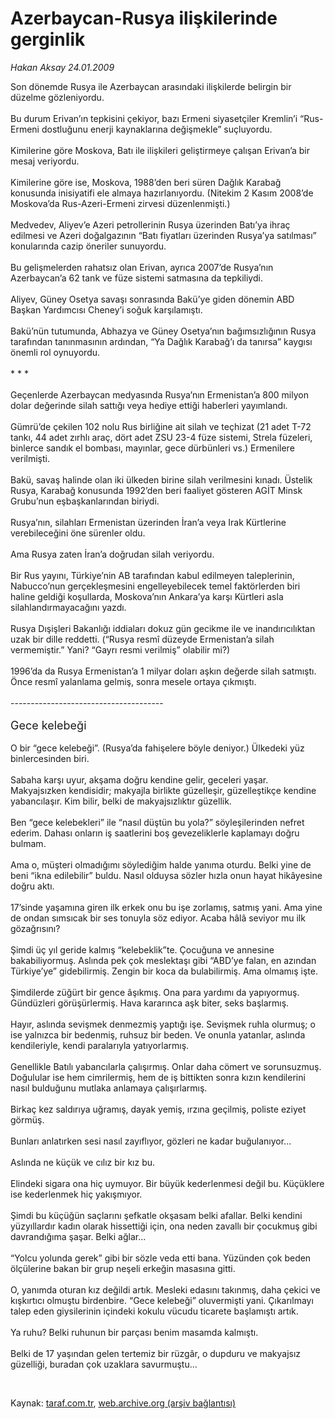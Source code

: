 # Azerbaycan-Rusya ilişkilerinde gerginlik

*Hakan Aksay 24.01.2009*

<div class="taraf_structure_2col_1zq">
<div class="margen_n">



 <p>Son dönemde Rusya ile Azerbaycan arasındaki ilişkilerde belirgin bir düzelme gözleniyordu. <br/><br/>Bu durum Erivan’ın tepkisini çekiyor, bazı Ermeni siyasetçiler Kremlin’i “Rus-Ermeni dostluğunu enerji kaynaklarına değişmekle” suçluyordu. <br/><br/>Kimilerine göre Moskova, Batı ile ilişkileri geliştirmeye çalışan Erivan’a bir mesaj veriyordu. <br/><br/>Kimilerine göre ise, Moskova, 1988’den beri süren Dağlık Karabağ konusunda inisiyatifi ele almaya hazırlanıyordu. (Nitekim 2 Kasım 2008’de Moskova’da Rus-Azeri-Ermeni zirvesi düzenlenmişti.) <br/><br/>Medvedev, Aliyev’e Azeri petrollerinin Rusya üzerinden Batı’ya ihraç edilmesi ve Azeri doğalgazının “Batı fiyatları üzerinden Rusya’ya satılması” konularında cazip öneriler sunuyordu. <br/><br/>Bu gelişmelerden rahatsız olan Erivan, ayrıca 2007’de Rusya’nın Azerbaycan’a 62 tank ve füze sistemi satmasına da tepkiliydi. <br/><br/>Aliyev, Güney Osetya savaşı sonrasında Bakü’ye giden dönemin ABD Başkan Yardımcısı Cheney’i soğuk karşılamıştı. <br/><br/>Bakü’nün tutumunda, Abhazya ve Güney Osetya’nın bağımsızlığının Rusya tarafından tanınmasının ardından, “Ya Dağlık Karabağ’ı da tanırsa” kaygısı önemli rol oynuyordu. <br/><br/>* * * <br/><br/>Geçenlerde Azerbaycan medyasında Rusya’nın Ermenistan’a 800 milyon dolar değerinde silah sattığı veya hediye ettiği haberleri yayımlandı. <br/><br/>Gümrü’de çekilen 102 nolu Rus birliğine ait silah ve teçhizat (21 adet T-72 tankı, 44 adet zırhlı araç, dört adet ZSU 23-4 füze sistemi, Strela füzeleri, binlerce sandık el bombası, mayınlar, gece dürbünleri vs.) Ermenilere verilmişti. <br/><br/>Bakü, savaş halinde olan iki ülkeden birine silah verilmesini kınadı. Üstelik Rusya, Karabağ konusunda 1992’den beri faaliyet gösteren AGİT Minsk Grubu’nun eşbaşkanlarından biriydi. <br/><br/>Rusya’nın, silahları Ermenistan üzerinden İran’a veya Irak Kürtlerine verebileceğini öne sürenler oldu. <br/><br/>Ama Rusya zaten İran’a doğrudan silah veriyordu. <br/><br/>Bir Rus yayını, Türkiye’nin AB tarafından kabul edilmeyen taleplerinin, Nabucco’nun gerçekleşmesini engelleyebilecek temel faktörlerden biri haline geldiği koşullarda, Moskova’nın Ankara’ya karşı Kürtleri asla silahlandırmayacağını yazdı. <br/><br/>Rusya Dışişleri Bakanlığı iddiaları dokuz gün gecikme ile ve inandırıcılıktan uzak bir dille reddetti. (“Rusya resmî düzeyde Ermenistan’a silah vermemiştir.” Yani? “Gayrı resmi verilmiş” olabilir mi?) <br/><br/>1996’da da Rusya Ermenistan’a 1 milyar doları aşkın değerde silah satmıştı. Önce resmî yalanlama gelmiş, sonra mesele ortaya çıkmıştı. <br/><br/>--------------------------------------<b></b> <br/><br/><font size="4">Gece kelebeği</font> <br/><br/>O bir “gece kelebeği”. (Rusya’da fahişelere böyle deniyor.) Ülkedeki yüz binlercesinden biri. <br/><br/>Sabaha karşı uyur, akşama doğru kendine gelir, geceleri yaşar. Makyajsızken kendisidir; makyajla birlikte güzelleşir, güzelleştikçe kendine yabancılaşır. Kim bilir, belki de makyajsızlıktır güzellik. <br/><br/>Ben “gece kelebekleri” ile “nasıl düştün bu yola?” söyleşilerinden nefret ederim. Dahası onların iş saatlerini boş gevezeliklerle kaplamayı doğru bulmam. <br/><br/>Ama o, müşteri olmadığımı söylediğim halde yanıma oturdu. Belki yine de beni “ikna edilebilir” buldu. Nasıl olduysa sözler hızla onun hayat hikâyesine doğru aktı. <br/><br/>17’sinde yaşamına giren ilk erkek onu bu işe zorlamış, satmış yani. Ama yine de ondan sımsıcak bir ses tonuyla söz ediyor. Acaba hâlâ seviyor mu ilk gözağrısını? <br/><br/>Şimdi üç yıl geride kalmış “kelebeklik”te. Çocuğuna ve annesine bakabiliyormuş. Aslında pek çok meslektaşı gibi “ABD’ye falan, en azından Türkiye’ye” gidebilirmiş. Zengin bir koca da bulabilirmiş. Ama olmamış işte. <br/><br/>Şimdilerde züğürt bir gence âşıkmış. Ona para yardımı da yapıyormuş. Gündüzleri görüşürlermiş. Hava kararınca aşk biter, seks başlarmış. <br/><br/>Hayır, aslında sevişmek denmezmiş yaptığı işe. Sevişmek ruhla olurmuş; o ise yalnızca bir bedenmiş, ruhsuz bir beden. Ve onunla yatanlar, aslında kendileriyle, kendi paralarıyla yatıyorlarmış. <br/><br/>Genellikle Batılı yabancılarla çalışırmış. Onlar daha cömert ve sorunsuzmuş. Doğulular ise hem cimrilermiş, hem de iş bittikten sonra kızın kendilerini nasıl bulduğunu mutlaka anlamaya çalışırlarmış. <br/><br/>Birkaç kez saldırıya uğramış, dayak yemiş, ırzına geçilmiş, poliste eziyet görmüş. <br/><br/>Bunları anlatırken sesi nasıl zayıflıyor, gözleri ne kadar buğulanıyor... <br/><br/>Aslında ne küçük ve cılız bir kız bu. <br/><br/>Elindeki sigara ona hiç uymuyor. Bir büyük kederlenmesi değil bu. Küçüklere ise kederlenmek hiç yakışmıyor. <br/><br/>Şimdi bu küçüğün saçlarını şefkatle okşasam belki afallar. Belki kendini yüzyıllardır kadın olarak hissettiği için, ona neden zavallı bir çocukmuş gibi davrandığıma şaşar. Belki ağlar... <br/><br/>“Yolcu yolunda gerek” gibi bir sözle veda etti bana. Yüzünden çok beden ölçülerine bakan bir grup neşeli erkeğin masasına gitti. <br/><br/>O, yanımda oturan kız değildi artık. Mesleki edasını takınmış, daha çekici ve kışkırtıcı olmuştu birdenbire. “Gece kelebeği” oluvermişti yani. Çıkarılmayı talep eden giysilerinin içindeki kokulu vücudu ticarete başlamıştı artık. <br/><br/>Ya ruhu? Belki ruhunun bir parçası benim masamda kalmıştı. <br/><br/>Belki de 17 yaşından gelen tertemiz bir rüzgâr, o dupduru ve makyajsız güzelliği, buradan çok uzaklara savurmuştu...</p>

<br/>


<div id="taraf_not">
</div>

</div>


</div>

Kaynak: [taraf.com.tr](http://www.taraf.com.tr:80/makale/3698.htm), [web.archive.org (arşiv bağlantısı)](http://web.archive.org/web/20090309202932/http://www.taraf.com.tr:80/makale/3698.htm)
